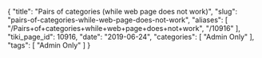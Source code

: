 {
    "title": "Pairs of categories (while web page does not work)",
    "slug": "pairs-of-categories-while-web-page-does-not-work",
    "aliases": [
        "/Pairs+of+categories+while+web+page+does+not+work",
        "/10916"
    ],
    "tiki_page_id": 10916,
    "date": "2019-06-24",
    "categories": [
        "Admin Only"
    ],
    "tags": [
        "Admin Only"
    ]
}